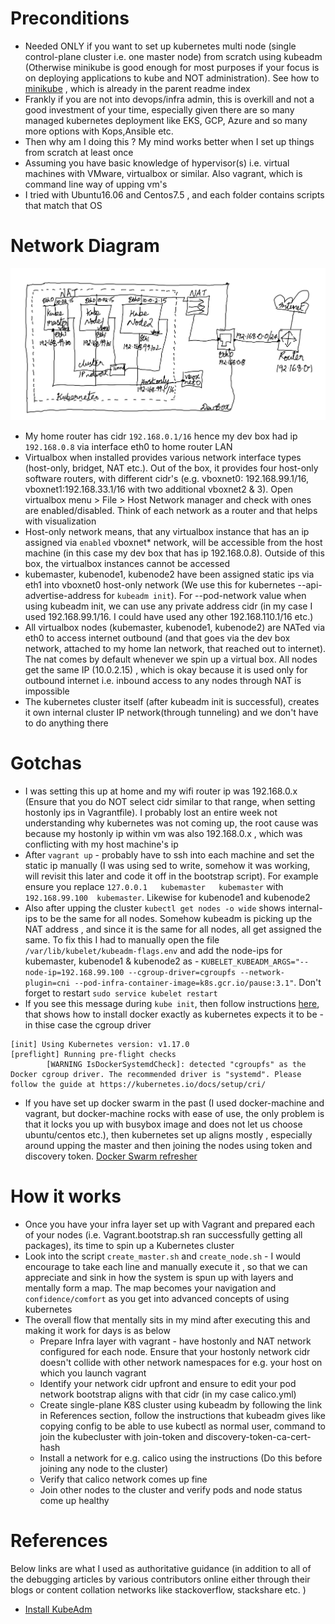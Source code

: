 # Preconditions

- Needed ONLY if you want to set up kubernetes multi node (single control-plane cluster i.e. one master node) from scratch using kubeadm (Otherwise minikube is good enough for most purposes if your focus is on deploying applications to kube and NOT administration). See how to [minikube](https://vimeo.com/205127936) , which is already in the parent readme index
- Frankly if you are not into devops/infra admin, this is overkill and not a good investment of your time, especially given there are so many managed kubernetes deployment like EKS, GCP, Azure and so many more options with Kops,Ansible etc.
- Then why am I doing this ? My mind works better when I set up things from scratch at least once
- Assuming you have basic knowledge of hypervisor(s) i.e. virtual machines with VMware, virtualbox or similar. Also vagrant, which is command line way of upping vm's
- I tried with Ubuntu16.06 and Centos7.5 , and each folder contains scripts that match that OS

# Network Diagram
![Network Diagram](kubernetes-network.png)  

- My home router has cidr `192.168.0.1/16` hence my dev box had ip `192.168.0.8` via interface eth0 to home router LAN
- Virtualbox when installed provides various network interface types (host-only, bridget, NAT etc.). Out of the box, it provides four host-only software routers, with different cidr's (e.g. vboxnet0: 192.168.99.1/16, vboxnet1:192.168.33.1/16 with two additional vboxnet2 & 3). Open virtualbox menu > File > Host Network manager and check with ones are enabled/disabled. Think of each network as a router and that helps with visualization
- Host-only network means, that any virtualbox instance that has an ip assigned via `enabled` vboxnet* network, will be accessible from the host machine (in this case my dev box that has ip 192.168.0.8). Outside of this box, the virtualbox instances cannot be accessed
- kubemaster, kubenode1, kubenode2 have been assigned static ips via eth1 into vboxnet0 host-only network (We use this for kubernetes --api-advertise-address for `kubeadm init`). For --pod-network value when using kubeadm init, we can use any private address cidr (in my case I used 192.168.99.1/16. I could have used any other 192.168.110.1/16 etc.)
- All virtualbox nodes (kubemaster, kubenode1, kubenode2) are NATed via eth0 to access internet outbound (and that goes via the dev box network, attached to my home lan network, that reached out to internet). The nat comes by default whenever we spin up a virtual box. All nodes get the same IP (10.0.2.15) , which is okay because it is used only for outbound internet i.e. inbound access to any nodes through NAT is impossible
- The kubernetes cluster itself (after kubeadm init is successful), creates it own internal cluster IP network(through tunneling) and we don't have to do anything there

# Gotchas
- I was setting this up at home and my wifi router ip was 192.168.0.x (Ensure that you do NOT select cidr similar to that range, when setting hostonly ips in Vagrantfile). I probably lost an entire week not understanding why kubernetes was not coming up, the root cause was because my hostonly ip within vm was also 192.168.0.x , which was conflicting with my host machine's ip
- After `vagrant up` - probably have to ssh into each machine and set the static ip manually (I was using sed to write, somehow it was working, will revisit this later and code it off in the bootstrap script). For example ensure you replace `127.0.0.1   kubemaster   kubemaster` with `192.168.99.100  kubemaster`. Likewise for kubenode1 and kubenode2
- Also after upping the cluster `kubectl get nodes -o wide` shows internal-ips to be the same for all nodes. Somehow kubeadm is picking up the NAT address , and since it is the same for all nodes, all get assigned the same. To fix this I had to manually open the file `/var/lib/kubelet/kubeadm-flags.env` and add the node-ips for kubemaster, kubenode1 & kubenode2 as - `KUBELET_KUBEADM_ARGS="--node-ip=192.168.99.100 --cgroup-driver=cgroupfs --network-plugin=cni --pod-infra-container-image=k8s.gcr.io/pause:3.1"`. Don't forget to restart `sudo service kubelet restart`
- If you see this message during `kube init`, then follow instructions [here](https://kubernetes.io/docs/setup/production-environment/container-runtimes/#docker), that shows how to install docker exactly as kubernetes expects it to be - in thise case the cgroup driver  
```
[init] Using Kubernetes version: v1.17.0
[preflight] Running pre-flight checks
        [WARNING IsDockerSystemdCheck]: detected "cgroupfs" as the Docker cgroup driver. The recommended driver is "systemd". Please follow the guide at https://kubernetes.io/docs/setup/cri/
```
- If you have set up docker swarm in the past (I used docker-machine and vagrant, but docker-machine rocks with ease of use, the only problem is that it locks you up with busybox image and does not let us choose ubuntu/centos etc.), then kubernetes set up aligns mostly , especially around upping the master and then joining the nodes using token and discovery token. [Docker Swarm refresher](https://vimeo.com/189520997)

# How it works

- Once you have your infra layer set up with Vagrant and prepared each of your nodes (i.e. Vagrant.bootstrap.sh ran successfully getting all packages), its time to spin up a Kubernetes cluster
- Look into the script `create_master.sh` and `create_node.sh` - I would encourage to take each line and manually execute it , so that we can appreciate and sink in how the system is spun up with layers and mentally form a map. The map becomes your navigation and `confidence/comfort` as you get into advanced concepts of using kubernetes
- The overall flow that mentally sits in my mind after executing this and making it work for days is as below
    - Prepare Infra layer with vagrant - have hostonly and NAT network configured for each node. Ensure that your hostonly network cidr doesn't collide with other network namespaces for e.g. your host on which you launch vagrant
    - Identify your network cidr upfront and ensure to edit your pod network bootstrap aligns with that cidr (in my case calico.yml)
    - Create single-plane K8S cluster using kubeadm by following the link in References section, follow the instructions that kubeadm gives like copying config to be able to use kubectl as normal user, command to join the kubecluster with join-token and discovery-token-ca-cert-hash
    - Install a network for e.g. calico using the instructions (Do this before joining any node to the cluster)
    - Verify that calico network comes up fine
    - Join other nodes to the cluster and verify pods and node status come up healthy


# References
Below links are what I used as authoritative guidance (in addition to all of the debugging articles by various contributors online either through their blogs or content collation networks like stackoverflow, stackshare etc. )

- [Install KubeAdm](https://kubernetes.io/docs/setup/production-environment/tools/kubeadm/install-kubeadm/)